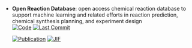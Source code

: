 



- **Open Reaction Database**: open access chemical reaction database to support machine learning and related efforts in reaction prediction, chemical synthesis planning, and experiment design  
    [![Code](https://img.shields.io/github/stars/open-reaction-database/ord-schema?style=for-the-badge&logo=github)](https://github.com/open-reaction-database/ord-schema) 
    [![Last Commit](https://img.shields.io/github/last-commit/open-reaction-database/ord-schema?style=for-the-badge&logo=github)](https://github.com/open-reaction-database/ord-schema) 

    [![Publication](https://img.shields.io/badge/Publication-Citations:169-blue?style=for-the-badge&logo=bookstack)](https://doi.org/10.1021/jacs.1c09820) 
    [![JIF](https://img.shields.io/badge/Impact_Factor-14.40-purple?style=for-the-badge&logo=academia)](https://doi.org/10.1021/jacs.1c09820)


